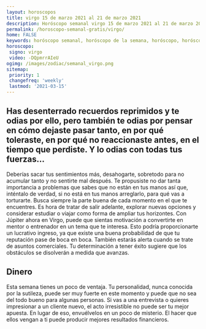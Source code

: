 ```yaml
---
layout: horoscopos
title: virgo 15 de marzo 2021 al 21 de marzo 2021 
description: Horóscopo semanal virgo 15 de marzo 2021 al 21 de marzo 2021. Has desenterrado recuerdos reprimidos y te odias por ello, pero también te odias por pensar en cómo dejaste pasar tanto, en por qué toleraste, en por qué no reaccionaste antes, en el tiempo que perdiste. Y lo odias con todas tus fuerzas…
permalink: /horoscopo-semanal-gratis/virgo/
home: FALSE
keywords: horóscopo semanal, horóscopo de la semana, horóscopo, horóscopo gratis,horóscopos, horóscopo esperanza gracia, horoscopos virgo la semana, horóscopos gratis, Tarot, Astrologia, Zodíaco, virgo, horoscopo gratis, semanal
horoscopo:
 signo: virgo
 video: -DQpmrrAIeU
ogimg: /images/zodiac/semanal_virgo.png
sitemap:
 priority: 1
 changefreq: 'weekly'
 lastmod: '2021-03-15'
---
```




## Has desenterrado recuerdos reprimidos y te odias por ello, pero también te odias por pensar en cómo dejaste pasar tanto, en por qué toleraste, en por qué no reaccionaste antes, en el tiempo que perdiste. Y lo odias con todas tus fuerzas…

Deberías sacar tus sentimientos más, desahogarte, sobretodo para no acumular tanto y no sentirte mal después. Te propusiste no dar tanta importancia a problemas que sabes que no están en tus manos así que, inténtalo de verdad, si no está en tus manos arreglarlo, para qué vas a torturarte. 
 Busca siempre la parte buena de cada momento en el que te encuentres.
Es hora de tratar de salir adelante, explorar nuevas opciones y considerar estudiar o viajar como forma de ampliar tus horizontes. Con Júpiter ahora en Virgo, puede que sientas motivación a convertirte en mentor o entrenador en un tema que te interesa. Esto podría proporcionarte un lucrativo ingreso, ya que existe una buena probabilidad de que tu reputación pase de boca en boca. También estarás alerta cuando se trate de asuntos comerciales. Tu determinación a tener éxito sugiere que los obstáculos se disolverán a medida que avanzas.

## Dinero

Esta semana tienes un poco de ventaja. Tu personalidad, nunca conocida por la sutileza, puede ser muy fuerte en este momento y puede que no sea del todo bueno para algunas personas. Si vas a una entrevista o quieres impresionar a un cliente nuevo, el acto irresistible no puede ser tu mejor apuesta. En lugar de eso, envuélvelos en un poco de misterio. El hacer que ellos vengan a ti puede producir mejores resultados financieros.